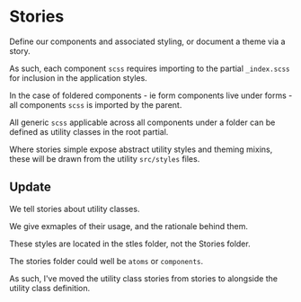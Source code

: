 # Stories

Define our components and associated styling, or document a theme via a story.

As such, each component `scss` requires importing to the partial `_index.scss` for
inclusion in the application styles.

In the case of foldered components - ie form components live under forms - all components `scss`
is imported by the parent.

All generic `scss` applicable across all components under a folder can be defined as utility classes
in the root partial.

Where stories simple expose abstract utility styles and theming mixins, these will be drawn from
the utility `src/styles` files.

## Update

We tell stories about utility classes.

We give exmaples of their usage, and the rationale behind them.

These styles are located in the stles folder, not the Stories folder.

The stories folder could well be `atoms` or `components`.

As such, I've moved the utility class stories from stories to alongside the utility class definition.
